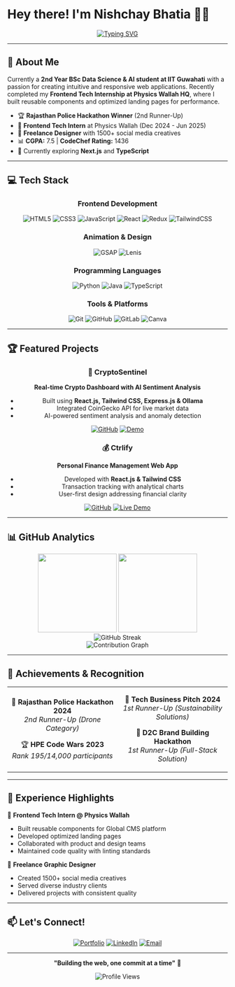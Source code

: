 # Hey there! I'm Nishchay Bhatia 👨‍💻

<div align="center">
  
  [![Typing SVG](https://readme-typing-svg.herokuapp.com?font=Fira+Code&weight=500&size=24&pause=1000&color=00D4FF&center=true&vCenter=true&random=false&width=600&lines=Frontend+Developer+%7C+IIT+Guwahati;Building+User-Centric+Web+Experiences;Rajasthan+Police+Hackathon+Winner;Tech+Intern+%40+Physics+Wallah)](https://git.io/typing-svg)
  
</div>

---

## 🚀 About Me

Currently a **2nd Year BSc Data Science & AI student at IIT Guwahati** with a passion for creating intuitive and responsive web applications. Recently completed my **Frontend Tech Internship at Physics Wallah HQ**, where I built reusable components and optimized landing pages for performance.

- 🏆 **Rajasthan Police Hackathon Winner** (2nd Runner-Up)
- 💼 **Frontend Tech Intern** at Physics Wallah (Dec 2024 - Jun 2025)
- 🎨 **Freelance Designer** with 1500+ social media creatives
- 📊 **CGPA:** 7.5 | **CodeChef Rating:** 1436
- 🌱 Currently exploring **Next.js** and **TypeScript**

---

## 💻 Tech Stack

<div align="center">

### Frontend Development
![HTML5](https://img.shields.io/badge/HTML5-E34F26?style=for-the-badge&logo=html5&logoColor=white)
![CSS3](https://img.shields.io/badge/CSS3-1572B6?style=for-the-badge&logo=css3&logoColor=white)
![JavaScript](https://img.shields.io/badge/JavaScript-F7DF1E?style=for-the-badge&logo=javascript&logoColor=black)
![React](https://img.shields.io/badge/React-20232A?style=for-the-badge&logo=react&logoColor=61DAFB)
![Redux](https://img.shields.io/badge/Redux-593D88?style=for-the-badge&logo=redux&logoColor=white)
![TailwindCSS](https://img.shields.io/badge/Tailwind_CSS-38B2AC?style=for-the-badge&logo=tailwind-css&logoColor=white)

### Animation & Design
![GSAP](https://img.shields.io/badge/GSAP-88CE02?style=for-the-badge&logo=greensock&logoColor=white)
![Lenis](https://img.shields.io/badge/Lenis-000000?style=for-the-badge&logo=scroll&logoColor=white)

### Programming Languages
![Python](https://img.shields.io/badge/Python-3776AB?style=for-the-badge&logo=python&logoColor=white)
![Java](https://img.shields.io/badge/Java-ED8B00?style=for-the-badge&logo=openjdk&logoColor=white)
![TypeScript](https://img.shields.io/badge/TypeScript-007ACC?style=for-the-badge&logo=typescript&logoColor=white)

### Tools & Platforms
![Git](https://img.shields.io/badge/Git-F05032?style=for-the-badge&logo=git&logoColor=white)
![GitHub](https://img.shields.io/badge/GitHub-100000?style=for-the-badge&logo=github&logoColor=white)
![GitLab](https://img.shields.io/badge/GitLab-FC6D26?style=for-the-badge&logo=gitlab&logoColor=white)
![Canva](https://img.shields.io/badge/Canva-00C4CC?style=for-the-badge&logo=canva&logoColor=white)

</div>

---

## 🏆 Featured Projects

<div align="center">

### 🔐 CryptoSentinel
**Real-time Crypto Dashboard with AI Sentiment Analysis**
- Built using **React.js, Tailwind CSS, Express.js & Ollama**
- Integrated CoinGecko API for live market data
- AI-powered sentiment analysis and anomaly detection

[![GitHub](https://img.shields.io/badge/GitHub-View_Code-181717?style=for-the-badge&logo=github)](https://github.com/NishB369/CryptoSentinel)
[![Demo](https://img.shields.io/badge/Demo-Live_Preview-00D4FF?style=for-the-badge&logo=google-drive)](https://drive.google.com/file/d/1j5sUnGJvmYwgn_abXJ1iU8zTLpb1Jfa5/view?usp=sharing)

### 💰 Ctrlify
**Personal Finance Management Web App**
- Developed with **React.js & Tailwind CSS**
- Transaction tracking with analytical charts
- User-first design addressing financial clarity

[![GitHub](https://img.shields.io/badge/GitHub-View_Code-181717?style=for-the-badge&logo=github)](https://github.com/NishB369/ctrlify)
[![Live Demo](https://img.shields.io/badge/Live-Demo-00D4FF?style=for-the-badge&logo=vercel)](https://ctrlify-landing-page.vercel.app/)

</div>

---

## 📊 GitHub Analytics

<div align="center">
  <img height="180em" src="https://github-readme-stats.vercel.app/api?username=nishb369&show_icons=true&theme=github_dark&include_all_commits=true&count_private=true&hide_border=true"/>
  <img height="180em" src="https://github-readme-stats.vercel.app/api/top-langs/?username=nishb369&layout=compact&theme=github_dark&hide_border=true"/>
</div>

<div align="center">
  <img src="https://streak-stats.demolab.com?user=nishb369&theme=github-dark-blue&hide_border=true&border_radius=10" alt="GitHub Streak"/>
</div>

<div align="center">
  <img src="https://github-readme-activity-graph.vercel.app/graph?username=nishb369&theme=github-compact&hide_border=true&area=true&radius=16" alt="Contribution Graph"/>
</div>

---

## 🏅 Achievements & Recognition

<table align="center">
<tr>
<td align="center" width="50%">

🥈 **Rajasthan Police Hackathon 2024**  
*2nd Runner-Up (Drone Category)*

🏆 **HPE Code Wars 2023**  
*Rank 195/14,000 participants*

</td>
<td align="center" width="50%">

🥈 **Tech Business Pitch 2024**  
*1st Runner-Up (Sustainability Solutions)*

🎯 **D2C Brand Building Hackathon**  
*1st Runner-Up (Full-Stack Solution)*

</td>
</tr>
</table>

---

## 🌟 Experience Highlights

💼 **Frontend Tech Intern @ Physics Wallah**
- Built reusable components for Global CMS platform
- Developed optimized landing pages
- Collaborated with product and design teams
- Maintained code quality with linting standards

🎨 **Freelance Graphic Designer**
- Created 1500+ social media creatives
- Served diverse industry clients
- Delivered projects with consistent quality

---

## 📫 Let's Connect!

<div align="center">

[![Portfolio](https://img.shields.io/badge/Portfolio-nishchaybhatia.vercel.app-00D4FF?style=for-the-badge&logo=vercel)](https://nishchaybhatia.vercel.app/)
[![LinkedIn](https://img.shields.io/badge/LinkedIn-Nishchay_Bhatia-0077B5?style=for-the-badge&logo=linkedin)](https://www.linkedin.com/in/nishchay-bhatia/)
[![Email](https://img.shields.io/badge/Email-nishbcodes@gmail.com-D14836?style=for-the-badge&logo=gmail&logoColor=white)](mailto:nishbcodes@gmail.com)

</div>

---

<div align="center">
  
  **"Building the web, one commit at a time"** 🚀
  
  ![Profile Views](https://komarev.com/ghpvc/?username=nishb369&color=00D4FF&style=for-the-badge)
  
</div>
